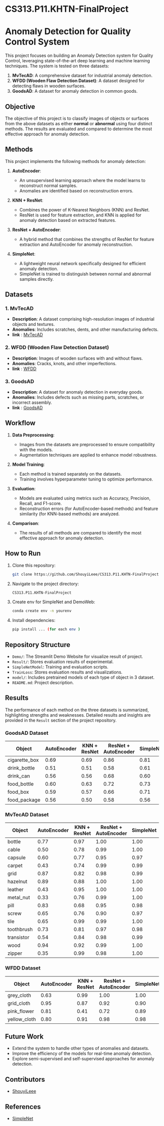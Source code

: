 # CS313.P11.KHTN-FinalProject


# Anomaly Detection for Quality Control System

This project focuses on building an Anomaly Detection system for Quality Control, leveraging state-of-the-art deep learning and machine learning techniques. The system is tested on three datasets:

1. **MvTecAD**: A comprehensive dataset for industrial anomaly detection.
2. **WFDD (Wooden Flaw Detection Dataset)**: A dataset designed for detecting flaws in wooden surfaces.
3. **GoodsAD**: A dataset for anomaly detection in common goods.

## Objective
The objective of this project is to classify images of objects or surfaces from the above datasets as either **normal** or **abnormal** using four distinct methods. The results are evaluated and compared to determine the most effective approach for anomaly detection.

## Methods
This project implements the following methods for anomaly detection:

1. **AutoEncoder**:
   - An unsupervised learning approach where the model learns to reconstruct normal samples.
   - Anomalies are identified based on reconstruction errors.

2. **KNN + ResNet**:
   - Combines the power of K-Nearest Neighbors (KNN) and ResNet.
   - ResNet is used for feature extraction, and KNN is applied for anomaly detection based on extracted features.

3. **ResNet + AutoEncoder**:
   - A hybrid method that combines the strengths of ResNet for feature extraction and AutoEncoder for anomaly reconstruction.

4. **SimpleNet**:
   - A lightweight neural network specifically designed for efficient anomaly detection.
   - SimpleNet is trained to distinguish between normal and abnormal samples directly.

## Datasets
### 1. MvTecAD
- **Description**: A dataset comprising high-resolution images of industrial objects and textures.
- **Anomalies**: Includes scratches, dents, and other manufacturing defects.
- **link** : [MvTecAD](https://www.kaggle.com/datasets/ipythonx/mvtec-ad)


### 2. WFDD (Wooden Flaw Detection Dataset)
- **Description**: Images of wooden surfaces with and without flaws.
- **Anomalies**: Cracks, knots, and other imperfections.
-  **link** : [WFDD](https://github.com/cqylunlun/GLASS)

### 3. GoodsAD
- **Description**: A dataset for anomaly detection in everyday goods.
- **Anomalies**: Includes defects such as missing parts, scratches, or incorrect assembly.
-  **link** : [GoodsAD](https://github.com/jianzhang96/GoodsAD)

## Workflow
1. **Data Preprocessing**:
   - Images from the datasets are preprocessed to ensure compatibility with the models.
   - Augmentation techniques are applied to enhance model robustness.

2. **Model Training**:
   - Each method is trained separately on the datasets.
   - Training involves hyperparameter tuning to optimize performance.

3. **Evaluation**:
   - Models are evaluated using metrics such as Accuracy, Precision, Recall, and F1-score.
   - Reconstruction errors (for AutoEncoder-based methods) and feature similarity (for KNN-based methods) are analyzed.

4. **Comparison**:
   - The results of all methods are compared to identify the most effective approach for anomaly detection.



## How to Run
1. Clone this repository:
   ```bash
   git clone https://github.com/ShouyiLeee/CS313.P11.KHTN-FinalProject.git
   ```
2. Navigate to the project directory:
   ```bash
   CS313.P11.KHTN-FinalProject
   ```
3. Create env for SimpleNet and DemoWeb:
   ```bash
   conda create env -n yourenv
   ```
4. Install dependencies:
   ```bash
   pip install ... (for each env )
   ```

## Repository Structure
- `Demo/`: The Streamlit Demo Website for visualize result of project.
- `Result/`: Stores evaluation results of experimental.
- `SimpleNetModel`: Training and evaluation scripts.
- `TrainLoss`: Stores evaluation results and visualizations.
- `model/`: Includes pretrained models of each type of object in 3 dataset.
- `README.md`: Project description.

## Results
The performance of each method on the three datasets is summarized, highlighting strengths and weaknesses. Detailed results and insights are provided in the `Result` section of the project repository.


### GoodsAD Dataset
| Object         | AutoEncoder | KNN + ResNet | ResNet + AutoEncoder | SimpleNet |
|----------------|-------------|--------------|----------------------|-----------|
| cigarette_box  | 0.69        | 0.69         | 0.86                 | 0.81      |
| drink_bottle   | 0.51        | 0.51         | 0.58                 | 0.61      |
| drink_can      | 0.56        | 0.56         | 0.68                 | 0.60      |
| food_bottle    | 0.60        | 0.63         | 0.72                 | 0.73      |
| food_box       | 0.59        | 0.57         | 0.66                 | 0.71      |
| food_package   | 0.56        | 0.50         | 0.58                 | 0.56      |


### MvTecAD Dataset
| Object         | AutoEncoder | KNN + ResNet | ResNet + AutoEncoder | SimpleNet |
|----------------|-------------|--------------|----------------------|-----------|
| bottle         | 0.77        | 0.97         | 1.00                 | 1.00      |
| cable          | 0.50        | 0.78         | 0.99                 | 1.00      |
| capsule        | 0.60        | 0.77         | 0.95                 | 0.97      |
| carpet         | 0.43        | 0.74         | 0.99                 | 0.99      |
| grid           | 0.87        | 0.82         | 0.98                 | 0.99      |
| hazelnut       | 0.89        | 0.88         | 1.00                 | 1.00      |
| leather        | 0.43        | 0.95         | 1.00                 | 1.00      |
| metal_nut      | 0.33        | 0.76         | 0.99                 | 1.00      |
| pill           | 0.83        | 0.68         | 0.95                 | 0.98      |
| screw          | 0.65        | 0.76         | 0.90                 | 0.97      |
| tile           | 0.65        | 0.99         | 0.99                 | 1.00      |
| toothbrush     | 0.73        | 0.81         | 0.97                 | 0.98      |
| transistor     | 0.54        | 0.84         | 0.98                 | 0.99      |
| wood           | 0.94        | 0.92         | 0.99                 | 1.00      |
| zipper         | 0.35        | 0.99         | 0.98                 | 1.00      |


### WFDD Dataset
| Object         | AutoEncoder | KNN + ResNet | ResNet + AutoEncoder | SimpleNet |
|----------------|-------------|--------------|----------------------|-----------|
| grey_cloth     | 0.63        | 0.99         | 1.00                 | 1.00      |
| grid_cloth     | 0.95        | 0.87         | 0.92                 | 0.90      |
| pink_flower    | 0.81        | 0.41         | 0.72                 | 0.89      |
| yellow_cloth   | 0.80        | 0.91         | 0.98                 | 0.98      |


## Future Work
- Extend the system to handle other types of anomalies and datasets.
- Improve the efficiency of the models for real-time anomaly detection.
- Explore semi-supervised and self-supervised approaches for anomaly detection.

## Contributors
- [ShouyiLeee](https://github.com/ShouyiLeee)

## References
- [SimpleNet](https://github.com/jahongir7174/SimpleNet)
